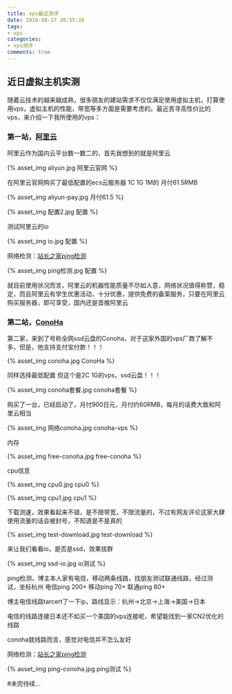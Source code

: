 ```yaml
---
title: vps最近测评
date: 2016-08-17 20:55:16
tags: 
- vps
categories: 
- vps测评
comments: true
---
```


## 近日虚拟主机实测

随着云技术的越来越成熟，很多朋友的建站需求不仅仅满足使用虚拟主机，打算使用vps，虚拟主机的性能，带宽等多方面是需要考虑的。最近苦寻高性价比的vps，来介绍一下我所使用的vps：

<!--more-->

### 第一站，[阿里云](https://www.aliyun.com/)

阿里云作为国内云平台数一数二的，首先我想到的就是阿里云

{% asset_img aliyun.jpg 阿里云官网 %}

在阿里云官网购买了最低配置的ecs云服务器 1C 1G 1M的 月付61.5RMB

{% asset_img aliyun-pay.jpg 月付61.5 %}



{% asset_img 配置2.jpg 配置 %}

测试阿里云的io

{% asset_img io.jpg 配置 %}

网络检测：[站长之家ping检测](http://ping.chinaz.com/)

{% asset_img ping检测.jpg 配置 %}


就目前使用状况而言，阿里云的机器性能质量不尽如人意，网络状况值得称赞，稳定，而且阿里云有学生优惠活动，十分优惠，提供免费的备案服务，只要在阿里云购买服务器，即可享受，国内还是首推阿里云

### 第二站，[ConoHa](https://www.conoha.jp/)

第二家，来到了号称全网ssd云盘的Conoha，对于这家外国的vps厂商了解不多，但是，他支持支付宝付款！！！

{% asset_img conoha.jpg ConoHa %}

同样选择最低配置  但这个是2C 1G的vps，ssd云盘！！！

{% asset_img conoha套餐.jpg conoha套餐 %}

购买了一台，已经启动了，月付900日元，月付约60RMB，每月的话费大致和阿里云相当


{% asset_img 网络conoha.jpg conoha-vps %}

内存

{% asset_img free-conoha.jpg free-conoha %}

cpu信息

{% asset_img cpu0.jpg cpu0 %}

{% asset_img cpu1.jpg cpu1 %}

下载测速，效果看起来不错，是不限带宽，不限流量的，不过有网友评论这家大肆使用流量的话会被封号，不知道是不是真的

{% asset_img test-download.jpg test-download %}

来让我们看看io，是否是ssd，效果拔群

{% asset_img ssd-io.jpg io测试 %}

ping检测，博主本人家有电信，移动两条线路，找朋友测试联通线路，经过测试，坐标杭州
电信ping 200+
移动ping 70+
联通ping 80+

博主电信线路tarcert了一下ip，路线显示：杭州->北京->上海->美国->日本

电信的线路连接日本还不如买一个美国的vps连接呢，希望能找到一家CN2优化的线路

conoha就线路而言，感觉对电信并不怎么友好

网络检测：[站长之家ping检测](http://ping.chinaz.com/)

{% asset_img ping-conoha.jpg ping测试 %}




#未完待续...